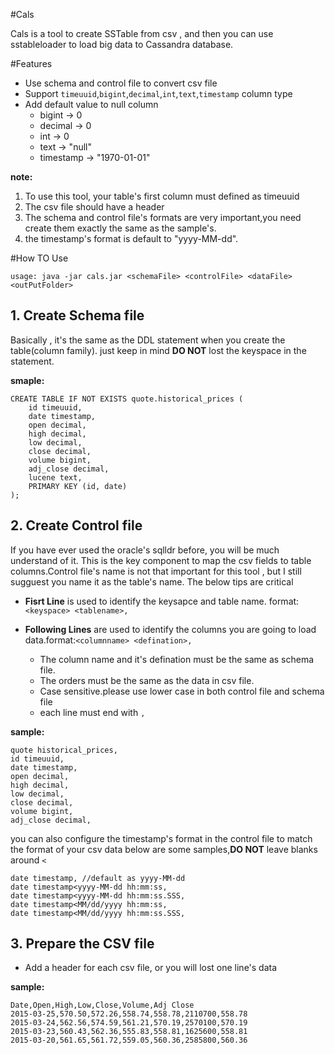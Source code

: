 #Cals

Cals is a tool to create SSTable from csv , and then you can use sstableloader to load big data to Cassandra database.

#Features

* Use schema and control file to convert csv file
* Support `timeuuid`,`bigint`,`decimal`,`int`,`text`,`timestamp` column type
* Add default value to null column
    * bigint -> 0
    * decimal -> 0
    * int -> 0
    * text -> "null"
    * timestamp -> "1970-01-01"

**note:**

1. To use this tool, your table's first column must defined as  timeuuid
2. The csv file should have a header
3. The schema and control file's formats are very important,you need create them exactly the same as the sample's.
4. the timestamp's format is default to "yyyy-MM-dd".

#How TO Use

```
usage: java -jar cals.jar <schemaFile> <controlFile> <dataFile> <outPutFolder>
```

## 1. Create Schema file

Basically , it's the same as the DDL statement when you create the table(column family). just keep in mind **DO NOT** lost the keyspace in the statement.

**smaple:**
```
CREATE TABLE IF NOT EXISTS quote.historical_prices (
    id timeuuid,
    date timestamp,
    open decimal,
    high decimal,
    low decimal,
    close decimal,
    volume bigint,
    adj_close decimal,
    lucene text,
    PRIMARY KEY (id, date)
);
```

## 2. Create Control file

If you have ever used the oracle's sqlldr before, you will be much understand of it. This is the key component to map the csv fields to table columns.Control file's name is not that important for this tool , but I still sugguest you name it as the table's name. The below tips are critical

*  **Fisrt Line** is used to identify the keysapce and table name. format:
`<keyspace> <tablename>,`

*  **Following Lines** are used to identify the columns you are going to load data.format:`<columnname> <defination>,`

    *  The column name and it's defination must be the same as schema file.
    *  The orders must be the same as the data in csv file.
    *  Case sensitive.please use lower case in both control file and schema file
    *  each line must end with `,`

**sample:**

```
quote historical_prices,
id timeuuid,
date timestamp,
open decimal,
high decimal,
low decimal,
close decimal,
volume bigint,
adj_close decimal,
```

you can also configure the timestamp's format in the control file to match the format of your csv data
below are some samples,**DO NOT** leave blanks around `<`

```
date timestamp, //default as yyyy-MM-dd
date timestamp<yyyy-MM-dd hh:mm:ss,
date timestamp<yyyy-MM-dd hh:mm:ss.SSS,
date timestamp<MM/dd/yyyy hh:mm:ss,
date timestamp<MM/dd/yyyy hh:mm:ss.SSS,
```



## 3. Prepare the CSV file

* Add a header for each csv file, or you will lost one line's data

**sample:**
```
Date,Open,High,Low,Close,Volume,Adj Close
2015-03-25,570.50,572.26,558.74,558.78,2110700,558.78
2015-03-24,562.56,574.59,561.21,570.19,2570100,570.19
2015-03-23,560.43,562.36,555.83,558.81,1625600,558.81
2015-03-20,561.65,561.72,559.05,560.36,2585800,560.36
```
